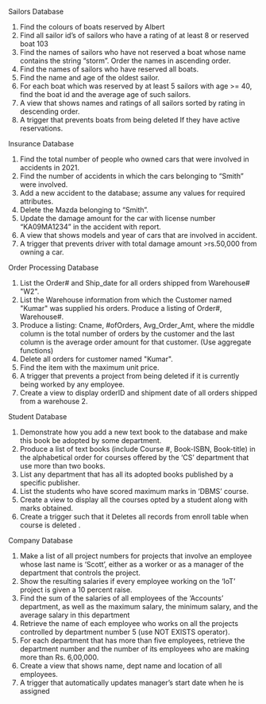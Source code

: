Sailors Database
1. Find the colours of boats reserved by Albert
2. Find all sailor id’s of sailors who have a rating of at least 8 or reserved boat 103
3. Find the names of sailors who have not reserved a boat whose name contains the string 
“storm”. Order the names in ascending order.
4. Find the names of sailors who have reserved all boats.
5. Find the name and age of the oldest sailor.
6. For each boat which was reserved by at least 5 sailors with age >= 40, find the boat id and 
the average age of such sailors.
7. A view that shows names and ratings of all sailors sorted by rating in descending order.
8. A trigger that prevents boats from being deleted If they have active reservations.


Insurance Database
1. Find the total number of people who owned cars that were involved in accidents in 2021.
2. Find the number of accidents in which the cars belonging to “Smith” were involved. 
3. Add a new accident to the database; assume any values for required attributes. 
4. Delete the Mazda belonging to “Smith”. 
5. Update the damage amount for the car with license number “KA09MA1234” in the accident 
with report.
6. A view that shows models and year of cars that are involved in accident.
7. A trigger that prevents driver with total damage amount >rs.50,000 from owning a car.


Order Processing Database
1. List the Order# and Ship_date for all orders shipped from Warehouse# "W2".
2. List the Warehouse information from which the Customer named "Kumar" was supplied 
his orders. Produce a listing of Order#, Warehouse#.
3. Produce a listing: Cname, #ofOrders, Avg_Order_Amt, where the middle column is the 
total number of orders by the customer and the last column is the average order 
amount for that customer. (Use aggregate functions)
4. Delete all orders for customer named "Kumar".
5. Find the item with the maximum unit price.
6. A trigger that prevents a project from being deleted if it is currently being worked by any 
employee.
7. Create a view to display orderID and shipment date of all orders shipped from a 
warehouse 2.


Student Database
1. Demonstrate how you add a new text book to the database and make this book be 
adopted by some department. 
2. Produce a list of text books (include Course #, Book-ISBN, Book-title) in the alphabetical 
order for courses offered by the ‘CS’ department that use more than two books. 
3. List any department that has all its adopted books published by a specific publisher.
4. List the students who have scored maximum marks in ‘DBMS’ course.
5. Create a view to display all the courses opted by a student along with marks obtained.
6. Create a trigger such that it Deletes all records from enroll table when course is deleted .


Company Database
1. Make a list of all project numbers for projects that involve an employee whose last name 
is ‘Scott’, either as a worker or as a manager of the department that controls the project. 
2. Show the resulting salaries if every employee working on the ‘IoT’ project is given a 10 
percent raise. 
3. Find the sum of the salaries of all employees of the ‘Accounts’ department, as well as 
the maximum salary, the minimum salary, and the average salary in this department 
4. Retrieve the name of each employee who works on all the projects controlled by 
department number 5 (use NOT EXISTS operator).
5. For each department that has more than five employees, retrieve the department 
number and the number of its employees who are making more than Rs. 6,00,000.
6. Create a view that shows name, dept name and location of all employees.
7. A trigger that automatically updates manager’s start date when he is assigned 
